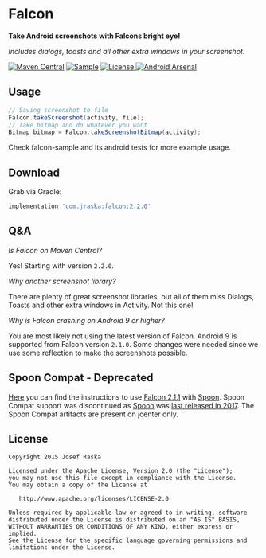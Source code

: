 # Falcon
**Take Android screenshots with Falcons bright eye!**

*Includes dialogs, toasts and all other extra windows in your screenshot.*

[![Maven Central](https://img.shields.io/maven-central/v/com.jraska/falcon.svg?label=Maven%20Central)](https://search.maven.org/search?q=g:%22com.jraska%22%20AND%20a:%22falcon%22)
[![Sample](https://img.shields.io/badge/Download-Sample-blue.svg)](https://drive.google.com/file/d/0B0T1YjC17C-rQ25taHBXSXE2Uzg/view?usp=sharing&resourcekey=0-dCAb-jbrkvStB7_vM0t54w)
[![License](https://img.shields.io/badge/license-Apache%202.0-green.svg) ](https://github.com/jraska/Falcon/blob/master/LICENSE)
[![Android Arsenal](https://img.shields.io/badge/Android%20Arsenal-Falcon-green.svg?style=true)](https://android-arsenal.com/details/1/2793)


## Usage

```java
// Saving screenshot to file
Falcon.takeScreenshot(activity, file);
// Take bitmap and do whatever you want
Bitmap bitmap = Falcon.takeScreenshotBitmap(activity);
```

Check falcon-sample and its android tests for more example usage.

## Download

Grab via Gradle:
```groovy
implementation 'com.jraska:falcon:2.2.0'
```


## Q&A
*Is Falcon on Maven Central?*

Yes! Starting with version `2.2.0`.

*Why another screenshot library?*

There are plenty of great screenshot libraries, but all of them miss Dialogs, Toasts and other extra windows in Activity. Not this one!

*Why is Falcon crashing on Android 9 or higher?*

You are most likely not using the latest version of Falcon. Android 9 is supported from Falcon version `2.1.0`. Some changes were needed since we use some reflection to make the screenshots possible.


## Spoon Compat - Deprecated

[Here](https://github.com/jraska/Falcon/tree/2.1.1#spoon-compat) you can find the instructions to use [Falcon 2.1.1](https://github.com/jraska/Falcon/tree/2.1.1#spoon-compat) with [Spoon](https://github.com/square/spoon). Spoon Compat support was discontinued as [Spoon](https://github.com/square/spoon) was [last released in 2017](https://github.com/square/spoon/releases). The Spoon Compat artifacts are present on jcenter only.

## License

    Copyright 2015 Josef Raska

    Licensed under the Apache License, Version 2.0 (the "License");
    you may not use this file except in compliance with the License.
    You may obtain a copy of the License at

       http://www.apache.org/licenses/LICENSE-2.0

    Unless required by applicable law or agreed to in writing, software
    distributed under the License is distributed on an "AS IS" BASIS,
    WITHOUT WARRANTIES OR CONDITIONS OF ANY KIND, either express or implied.
    See the License for the specific language governing permissions and
    limitations under the License.
